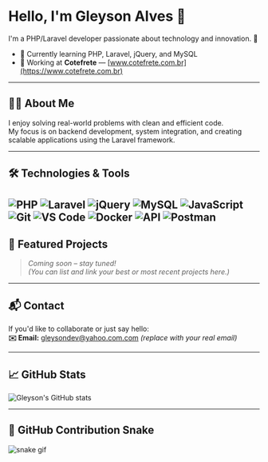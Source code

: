# Hello, I'm Gleyson Alves 👋

I'm a PHP/Laravel developer passionate about technology and innovation. 🚀

- 🌱 Currently learning PHP, Laravel, jQuery, and MySQL  
- 💼 Working at **Cotefrete** — [www.cotefrete.com.br](https://www.cotefrete.com.br)

---

## 🧑‍💻 About Me

I enjoy solving real-world problems with clean and efficient code.  
My focus is on backend development, system integration, and creating scalable applications using the Laravel framework.

---

## 🛠️ Technologies & Tools
![PHP](https://img.shields.io/badge/-PHP-777BB4?logo=php&logoColor=white)
![Laravel](https://img.shields.io/badge/-Laravel-FF2D20?logo=laravel&logoColor=white)
![jQuery](https://img.shields.io/badge/-jQuery-0769AD?logo=jquery&logoColor=white)
![MySQL](https://img.shields.io/badge/-MySQL-4479A1?logo=mysql&logoColor=white)
![JavaScript](https://img.shields.io/badge/-JavaScript-F7DF1E?logo=javascript&logoColor=black)
![Git](https://img.shields.io/badge/-Git-F05032?logo=git&logoColor=white)
![VS Code](https://img.shields.io/badge/-VSCode-007ACC?logo=visual-studio-code&logoColor=white)
![Docker](https://img.shields.io/badge/-Docker-2496ED?logo=docker&logoColor=white)
![API](https://img.shields.io/badge/-API-4B8BBE?logo=apache&logoColor=white)
![Postman](https://img.shields.io/badge/-Postman-FF6C37?logo=postman&logoColor=white)
---

## 🚀 Featured Projects

> _Coming soon – stay tuned!_  
> *(You can list and link your best or most recent projects here.)*

---

## 📬 Contact

If you'd like to collaborate or just say hello:  
**✉️ Email:** gleysondev@yahoo.com.com *(replace with your real email)*

---

## 📈 GitHub Stats
![Gleyson's GitHub stats](https://github-readme-stats.vercel.app/api?username=gleysondeveloper&show_icons=true&theme=dracula)

---

## 🐍 GitHub Contribution Snake
![snake gif](https://github.com/gleysondeveloper/gleysondeveloper/blob/output/github-contribution-grid-snake.svg)
